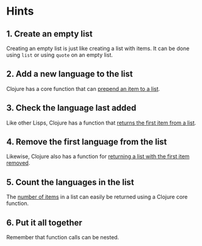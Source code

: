 # Hints

## 1. Create an empty list

Creating an empty list is just like creating a list with items. It can be done using `list` or using `quote` on an empty list.

## 2. Add a new language to the list

Clojure has a core function that can [prepend an item to a list](https://clojuredocs.org/clojure.core/cons).

## 3. Check the language last added

Like other Lisps, Clojure has a function that [returns the first item from a list](https://clojuredocs.org/clojure.core/first).

## 4. Remove the first language from the list

Likewise, Clojure also has a function for [returning a list with the first item removed](https://clojuredocs.org/clojure.core/rest).

## 5. Count the languages in the list

The [number of items](https://clojuredocs.org/clojure.core/count) in a list can easily be returned using a Clojure core function.

## 6. Put it all together

Remember that function calls can be nested.